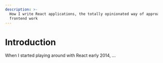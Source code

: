 ```yaml
---
description: >-
  How I write React applications, the totally opinionated way of approaching
  frontend work
---
```


# Introduction

When I started playing around with React early 2014, ...


